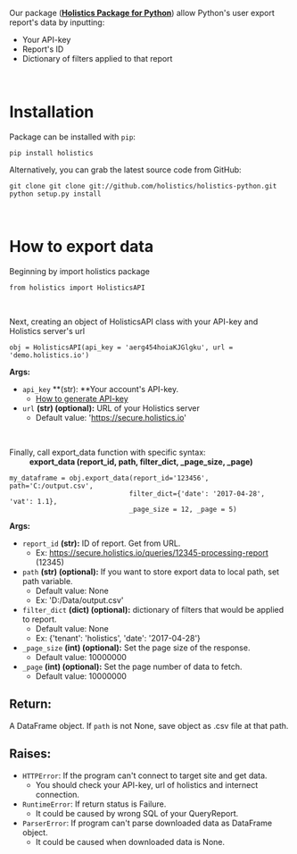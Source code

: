 Our package ([**Holistics Package for Python**](https://github.com/holistics/holistics-python)) allow Python's user export report's data by inputting:
- Your API-key
- Report's ID
- Dictionary of filters applied to that report
<br>

# **Installation**
Package can be installed with `pip`:
```
pip install holistics
```
Alternatively, you can grab the latest source code from GitHub:
```
git clone git clone git://github.com/holistics/holistics-python.git
python setup.py install
```
<br>

# **How to export data**
Beginning by import holistics package
```
from holistics import HolisticsAPI
```  
<br>

Next, creating an object of HolisticsAPI class with your API-key and Holistics server's url
```
obj = HolisticsAPI(api_key = 'aerg454hoiaKJGlgku', url = 'demo.holistics.io')
```
**Args:**
- `api_key` **(str): **Your account's API-key. 
    - [How to generate API-key](https://docs.holistics.io/api/)
- `url` **(str) (optional):** URL of your Holistics server 
    - Default value: 'https://secure.holistics.io'
    
<br>

Finally, call export_data function with specific syntax:
<br>&emsp; &emsp; **export_data (report_id, path, filter_dict, _page_size, _page)**  
```
my_dataframe = obj.export_data(report_id='123456', path='C:/output.csv', 
                              filter_dict={'date': '2017-04-28', 'vat': 1.1}, 
                              _page_size = 12, _page = 5)
```  
**Args:**
- `report_id` **(str):** ID of report. Get from URL.  
    - Ex: https://secure.holistics.io/queries/12345-processing-report (12345)
- `path` **(str) (optional):** If you want to store export data to local path, set path variable.  
    - Default value: None
    - Ex: 'D:/Data/output.csv'
- `filter_dict` **(dict) (optional):** dictionary of filters that would be applied to report.  
    - Default value: None
    - Ex: {'tenant': 'holistics', 'date': '2017-04-28'}
- `_page_size` **(int) (optional):** Set the page size of the response.  
    - Default value: 10000000
- `_page` **(int) (optional):** Set the page number of data to fetch.  
    - Default value: 10000000

## **Return:**
A DataFrame object. If `path` is not None, save object as .csv file at that path.

## **Raises:**
- `HTTPError`: If the program can't connect to target site and get data. 
   - You should check your API-key, url of holistics and internect connection.
- `RuntimeError`: If return status is Failure. 
   - It could be caused by wrong SQL of your QueryReport.
- `ParserError`: If program can't parse downloaded data as DataFrame object. 
   - It could be caused when downloaded data is None.
